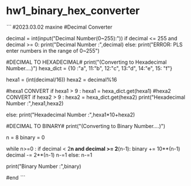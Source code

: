 # hw1_binary_hex_converter
*```*
#2023.03.02 maxine
#Decimal Converter

decimal = int(input("Decimal Number(0~255):"))
if decimal <= 255 and decimal >= 0:
  print("Decimal Number :",decimal)
else:
  print("ERROR: PLS enter numbers in the range of 0~255")


#DECIMAL TO HEXADECIMAL#
print("(Converting to Hexadecimal Number....)")
hexa_dict = {10 :"a", 11:"b", 12:"c", 13:"d", 14:"e", 15: "f"}

hexa1 = (int(decimal/16))
hexa2 = decimal%16 

#hexa1 CONVERT
if hexa1 > 9 :
    hexa1 = hexa_dict.get(hexa1)
#hexa2 CONVERT
if hexa2 > 9 :
    hexa2 = hexa_dict.get(hexa2)
    print("Hexadecimal Number :",hexa1,hexa2)

else:
    print("Hexadecimal Number :",hexa1*10+hexa2)


#DECIMAL TO BINARY#
print("(Converting to Binary Number....)")

n = 8
binary = 0

while n>=0 :
  if decimal < 2**n and decimal >= 2**(n-1):
    binary += 10**(n-1)
    decimal -= 2**(n-1)
    n-=1 
  else:
    n-=1

print("Binary Number :",binary)

#end
*```*
